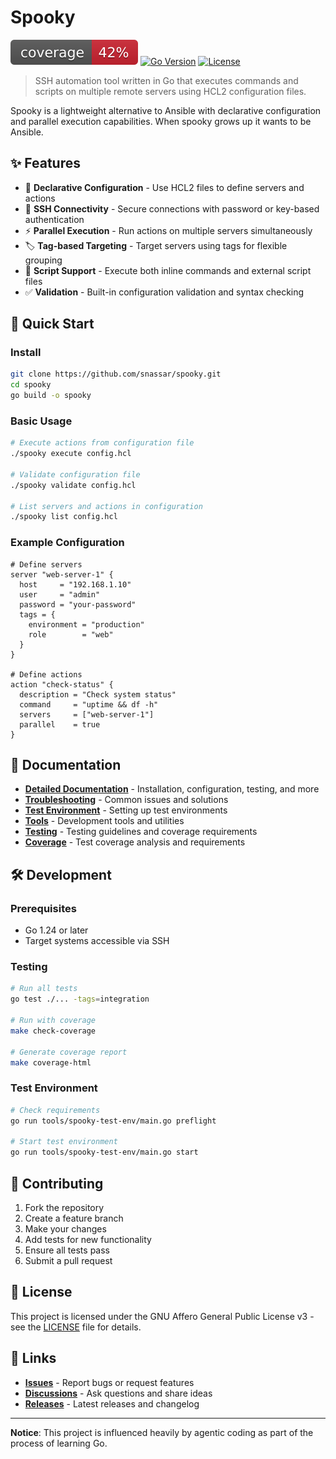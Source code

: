# Spooky

[![Test Coverage](coverage.svg)](https://github.com/snassar/spooky)
[![Go Version](https://img.shields.io/badge/go-1.24+-blue.svg)](https://golang.org)
[![License](https://img.shields.io/badge/license-AGPL%203.0-green.svg)](LICENSE)

> SSH automation tool written in Go that executes commands and scripts on multiple remote servers using HCL2 configuration files.

Spooky is a lightweight alternative to Ansible with declarative configuration and parallel execution capabilities. When spooky grows up it wants to be Ansible.

## ✨ Features

- 🚀 **Declarative Configuration** - Use HCL2 files to define servers and actions
- 🔗 **SSH Connectivity** - Secure connections with password or key-based authentication  
- ⚡ **Parallel Execution** - Run actions on multiple servers simultaneously
- 🏷️ **Tag-based Targeting** - Target servers using tags for flexible grouping
- 📝 **Script Support** - Execute both inline commands and external script files
- ✅ **Validation** - Built-in configuration validation and syntax checking

## 🚀 Quick Start

### Install

```bash
git clone https://github.com/snassar/spooky.git
cd spooky
go build -o spooky
```

### Basic Usage

```bash
# Execute actions from configuration file
./spooky execute config.hcl

# Validate configuration file
./spooky validate config.hcl

# List servers and actions in configuration
./spooky list config.hcl
```

### Example Configuration

```hcl
# Define servers
server "web-server-1" {
  host     = "192.168.1.10"
  user     = "admin"
  password = "your-password"
  tags = {
    environment = "production"
    role        = "web"
  }
}

# Define actions
action "check-status" {
  description = "Check system status"
  command     = "uptime && df -h"
  servers     = ["web-server-1"]
  parallel    = true
}
```

## 📖 Documentation

- **[Detailed Documentation](docs/misc.md)** - Installation, configuration, testing, and more
- **[Troubleshooting](docs/troubleshooting.md)** - Common issues and solutions
- **[Test Environment](docs/test-environment.md)** - Setting up test environments
- **[Tools](docs/tools.md)** - Development tools and utilities
- **[Testing](docs/coverage.md)** - Testing guidelines and coverage requirements
- **[Coverage](docs/coverage.md)** - Test coverage analysis and requirements

## 🛠️ Development

### Prerequisites

- Go 1.24 or later
- Target systems accessible via SSH

### Testing

```bash
# Run all tests
go test ./... -tags=integration

# Run with coverage
make check-coverage

# Generate coverage report
make coverage-html
```

### Test Environment

```bash
# Check requirements
go run tools/spooky-test-env/main.go preflight

# Start test environment
go run tools/spooky-test-env/main.go start
```

## 🤝 Contributing

1. Fork the repository
2. Create a feature branch
3. Make your changes
4. Add tests for new functionality
5. Ensure all tests pass
6. Submit a pull request

## 📄 License

This project is licensed under the GNU Affero General Public License v3 - see the [LICENSE](LICENSE) file for details.

## 🔗 Links

- **[Issues](https://github.com/snassar/spooky/issues)** - Report bugs or request features
- **[Discussions](https://github.com/snassar/spooky/discussions)** - Ask questions and share ideas
- **[Releases](https://github.com/snassar/spooky/releases)** - Latest releases and changelog

---

**Notice**: This project is influenced heavily by agentic coding as part of the process of learning Go.
